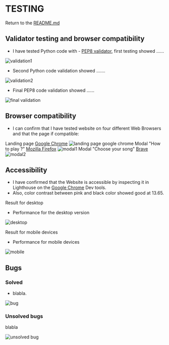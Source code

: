 # TESTING 

Return to the [README.md](REAMDE.md)

## Validator testing and browser compatibility
- I have tested Python code with - [PEP8 validator](http://pep8online.com/), first testing showed ......

![validation1](png)

- Second Python code validation showed .......

![validation2](png)

- Final PEP8 code validation showed ......

![final validation](png)


## Browser compatibility
- I can confirm that I have tested website on four different Web Browsers and that the page if compatible:

Landing page [Google Chrome](https://www.google.com/chrome/)
![landing page google chrome](assets/images/landing-page.png)
Modal "How to play ?" [Mozilla Firefox](https://www.mozilla.org/en-US/firefox/new/)
![modal1](assets/images/modal1-mozilla.png)
Modal "Choose your song" [Brave](https://brave.com/)
![modal2](assets/images/modal2-brave.png)

## Accessibility
- I have confirmed that the Website is accessible by inspecting it in Lighthouse on the [Google Chrome](https://www.google.com/) Dev tools.
- Also, color contrast between pink and black color showed good at 13.65.
    
Result for desktop 
 - Performance for the desktop version 

![desktop](assets/images/lighthouse-desktop.png)

Result for mobile devices
- Performance for mobile devices 

![mobile](assets/images/lighthouse-mobile.png)

## Bugs

### Solved
- blabla.

![bug](png)

### Unsolved bugs
blabla

![unsolved bug](png)
